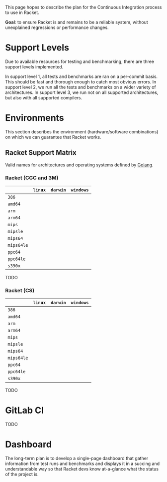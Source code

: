 This page hopes to describe the plan for the Continuous Integration process to use in Racket.

**Goal**: to ensure Racket is and remains to be a reliable system, without unexplained regressions or performance changes.

# Support Levels

Due to available resources for testing and benchmarking, there are three support levels implemented. 

In support level 1, all tests and benchmarks are ran on a per-commit basis. This should be fast and thorough enough to catch most obvious errors. In support level 2, we run all the tests and benchmarks on a wider variety of architectures. In support level 3, we run not on all supported architectures, but also with all supported compilers.

# Environments

This section describes the environment (hardware/software combinations) on which we can guarantee that Racket works.

## Racket Support Matrix

Valid names for architectures and operating systems defined by [Golang](https://golang.org/doc/install/source#environment).

### Racket (CGC and 3M)

|      | `linux` | `darwin` | `windows` |
| ---- | ----- | ------ | ------- |
| `386`  |       |        |         |
| `amd64` | | | | 
| `arm` | | | |
| `arm64` | | | |
| `mips` | | | |
| `mipsle` | | | |
| `mips64` | | | |
| `mips64le` | | | |
| `ppc64` | | | |
| `ppc64le` | | | |
| `s390x` | | | |

TODO

### Racket (CS)

|      | `linux` | `darwin` | `windows` |
| ---- | ----- | ------ | ------- |
| `386`  |       |        |         |
| `amd64` | | | | 
| `arm` | | | |
| `arm64` | | | |
| `mips` | | | |
| `mipsle` | | | |
| `mips64` | | | |
| `mips64le` | | | |
| `ppc64` | | | |
| `ppc64le` | | | |
| `s390x` | | | |

TODO

# GitLab CI

TODO

# Dashboard

The long-term plan is to develop a single-page dashboard that gather information from test runs and benchmarks and displays it in a succing and understandable way so that Racket devs know at-a-glance what the status of the project is.